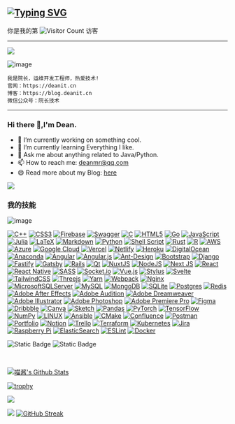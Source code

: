 [![Typing SVG](https://readme-typing-svg.demolab.com?font=Fira+Code&pause=1000&random=false&width=435&lines=%E6%AC%A2%E8%BF%8E%E8%AE%BF%E9%97%AE%E9%99%A2%E9%95%BF%E6%8A%80%E6%9C%AF%EF%BC%81;fmt.Println(%22%E9%99%A2%E9%95%BF%E6%8A%80%E6%9C%AF%22))](https://git.io/typing-svg)
------
你是我的第 ![Visitor Count](https://profile-counter.glitch.me/gpjdean/count.svg) 访客

------

![](https://count.getloli.com/get/@codeacg.github.readme?theme=rule34)

![image](https://github.com/gpjdean/dean/assets/38976530/b5231d76-e14d-4b48-8e68-0eac470138af)
```
我是院长，运维开发工程师，热爱技术!
官网：https://deanit.cn
博客：https://blog.deanit.cn
微信公众号：院长技术
```


------








### Hi there 👋,I'm Dean.

- 🔭 I’m currently working on something cool.
- 🌱 I’m currently learning Everything I like.
- 💬 Ask me about anything related to Java/Python.
- 📫 How to reach me: deanmr@qq.com
- 😄 Read more about my Blog: [here](https://blog.deanit.cn)

![](https://github-readme-stats.vercel.app/api?username=gpjdean&show_icons=true&theme=transparent)



### 我的技能




![image](https://github.com/gpjdean/dean/assets/38976530/1cd9f1bf-febb-4fa8-a5c2-0f9456d0005f)



[![C++](https://camo.githubusercontent.com/9b274f4d648bb07e33e744eae8fc6c89577f580d15b79471c6824fcfa87348fc/68747470733a2f2f696d672e736869656c64732e696f2f62616467652f632b2b2d2532333030353939432e7376673f7374796c653d666c6174266c6f676f3d63253242253242266c6f676f436f6c6f723d7768697465)](https://camo.githubusercontent.com/9b274f4d648bb07e33e744eae8fc6c89577f580d15b79471c6824fcfa87348fc/68747470733a2f2f696d672e736869656c64732e696f2f62616467652f632b2b2d2532333030353939432e7376673f7374796c653d666c6174266c6f676f3d63253242253242266c6f676f436f6c6f723d7768697465) [![CSS3](https://camo.githubusercontent.com/c24aee55b09e9baa6e6ebe6ae8a7a8a7c771e0d1f5006ab585839c700ad5c9aa/68747470733a2f2f696d672e736869656c64732e696f2f62616467652f637373332d2532333135373242362e7376673f7374796c653d666c6174266c6f676f3d63737333266c6f676f436f6c6f723d7768697465)](https://camo.githubusercontent.com/c24aee55b09e9baa6e6ebe6ae8a7a8a7c771e0d1f5006ab585839c700ad5c9aa/68747470733a2f2f696d672e736869656c64732e696f2f62616467652f637373332d2532333135373242362e7376673f7374796c653d666c6174266c6f676f3d63737333266c6f676f436f6c6f723d7768697465) [![Firebase](https://camo.githubusercontent.com/3078316f11eaaad6e6625dca447ef58dc9b33ed6592485eb685b03079857c3b3/68747470733a2f2f696d672e736869656c64732e696f2f62616467652f66697265626173652d2532333033394245352e7376673f7374796c653d666c6174266c6f676f3d6669726562617365)](https://camo.githubusercontent.com/3078316f11eaaad6e6625dca447ef58dc9b33ed6592485eb685b03079857c3b3/68747470733a2f2f696d672e736869656c64732e696f2f62616467652f66697265626173652d2532333033394245352e7376673f7374796c653d666c6174266c6f676f3d6669726562617365) [![Swagger](https://camo.githubusercontent.com/17c2ba0801a9cb7044f0dfd2b03ad5fd50d1563be6ddda0f558e0ba84ce29080/68747470733a2f2f696d672e736869656c64732e696f2f62616467652f2d537761676765722d253233436c6f6a7572653f7374796c653d666c6174266c6f676f3d73776167676572266c6f676f436f6c6f723d7768697465)](https://camo.githubusercontent.com/17c2ba0801a9cb7044f0dfd2b03ad5fd50d1563be6ddda0f558e0ba84ce29080/68747470733a2f2f696d672e736869656c64732e696f2f62616467652f2d537761676765722d253233436c6f6a7572653f7374796c653d666c6174266c6f676f3d73776167676572266c6f676f436f6c6f723d7768697465) [![C](https://camo.githubusercontent.com/30286f8f0787ad5d7a3146dc178a3d056a746eb85764f4ff66c316e115cd72b3/68747470733a2f2f696d672e736869656c64732e696f2f62616467652f632d2532333030353939432e7376673f7374796c653d666c6174266c6f676f3d63266c6f676f436f6c6f723d7768697465)](https://camo.githubusercontent.com/30286f8f0787ad5d7a3146dc178a3d056a746eb85764f4ff66c316e115cd72b3/68747470733a2f2f696d672e736869656c64732e696f2f62616467652f632d2532333030353939432e7376673f7374796c653d666c6174266c6f676f3d63266c6f676f436f6c6f723d7768697465) [![HTML5](https://camo.githubusercontent.com/58079ae0bb4b8775db8b4e7cc18528cfd94eed403a1f8e957adb3dcce97e68eb/68747470733a2f2f696d672e736869656c64732e696f2f62616467652f68746d6c352d2532334533344632362e7376673f7374796c653d666c6174266c6f676f3d68746d6c35266c6f676f436f6c6f723d7768697465)](https://camo.githubusercontent.com/58079ae0bb4b8775db8b4e7cc18528cfd94eed403a1f8e957adb3dcce97e68eb/68747470733a2f2f696d672e736869656c64732e696f2f62616467652f68746d6c352d2532334533344632362e7376673f7374796c653d666c6174266c6f676f3d68746d6c35266c6f676f436f6c6f723d7768697465) [![Go](https://camo.githubusercontent.com/ab0e713b825ce41a6d91dbe47f8d2f5ef8a023fab099a057d5ef17f3c3f47172/68747470733a2f2f696d672e736869656c64732e696f2f62616467652f676f2d2532333030414444382e7376673f7374796c653d666c6174266c6f676f3d676f266c6f676f436f6c6f723d7768697465)](https://camo.githubusercontent.com/ab0e713b825ce41a6d91dbe47f8d2f5ef8a023fab099a057d5ef17f3c3f47172/68747470733a2f2f696d672e736869656c64732e696f2f62616467652f676f2d2532333030414444382e7376673f7374796c653d666c6174266c6f676f3d676f266c6f676f436f6c6f723d7768697465) [![JavaScript](https://camo.githubusercontent.com/0d245816ea1cf61b6400c0588fd491e6bdb014bb708cdf602edd0b6ef2d9482f/68747470733a2f2f696d672e736869656c64732e696f2f62616467652f6a6176617363726970742d2532333332333333302e7376673f7374796c653d666c6174266c6f676f3d6a617661736372697074266c6f676f436f6c6f723d253233463744463145)](https://camo.githubusercontent.com/0d245816ea1cf61b6400c0588fd491e6bdb014bb708cdf602edd0b6ef2d9482f/68747470733a2f2f696d672e736869656c64732e696f2f62616467652f6a6176617363726970742d2532333332333333302e7376673f7374796c653d666c6174266c6f676f3d6a617661736372697074266c6f676f436f6c6f723d253233463744463145) [![Julia](https://camo.githubusercontent.com/fd204d6ef6b7edc4613fcd87e055fa51329a15481a7a953e6c811acaca3276b2/68747470733a2f2f696d672e736869656c64732e696f2f62616467652f2d4a756c69612d3935353842323f7374796c653d666c6174266c6f676f3d6a756c6961266c6f676f436f6c6f723d7768697465)](https://camo.githubusercontent.com/fd204d6ef6b7edc4613fcd87e055fa51329a15481a7a953e6c811acaca3276b2/68747470733a2f2f696d672e736869656c64732e696f2f62616467652f2d4a756c69612d3935353842323f7374796c653d666c6174266c6f676f3d6a756c6961266c6f676f436f6c6f723d7768697465) [![LaTeX](https://camo.githubusercontent.com/a9ba60f6341785a9e419319b9e68cc91a0d80a01da534d0a97e63a2bbda09918/68747470733a2f2f696d672e736869656c64732e696f2f62616467652f6c617465782d2532333030383038302e7376673f7374796c653d666c6174266c6f676f3d6c61746578266c6f676f436f6c6f723d7768697465)](https://camo.githubusercontent.com/a9ba60f6341785a9e419319b9e68cc91a0d80a01da534d0a97e63a2bbda09918/68747470733a2f2f696d672e736869656c64732e696f2f62616467652f6c617465782d2532333030383038302e7376673f7374796c653d666c6174266c6f676f3d6c61746578266c6f676f436f6c6f723d7768697465) [![Markdown](https://camo.githubusercontent.com/c1392b5600599a3bf88783b1c93abde9fe63e5e70b6fd8e1052e0583ef404b0d/68747470733a2f2f696d672e736869656c64732e696f2f62616467652f6d61726b646f776e2d2532333030303030302e7376673f7374796c653d666c6174266c6f676f3d6d61726b646f776e266c6f676f436f6c6f723d7768697465)](https://camo.githubusercontent.com/c1392b5600599a3bf88783b1c93abde9fe63e5e70b6fd8e1052e0583ef404b0d/68747470733a2f2f696d672e736869656c64732e696f2f62616467652f6d61726b646f776e2d2532333030303030302e7376673f7374796c653d666c6174266c6f676f3d6d61726b646f776e266c6f676f436f6c6f723d7768697465) [![Python](https://camo.githubusercontent.com/7f18b6c771d2b7542625d2af294cb5ff95007dd959d261cdb736d43561856e52/68747470733a2f2f696d672e736869656c64732e696f2f62616467652f707974686f6e2d3336373041303f7374796c653d666c6174266c6f676f3d707974686f6e266c6f676f436f6c6f723d666664643534)](https://camo.githubusercontent.com/7f18b6c771d2b7542625d2af294cb5ff95007dd959d261cdb736d43561856e52/68747470733a2f2f696d672e736869656c64732e696f2f62616467652f707974686f6e2d3336373041303f7374796c653d666c6174266c6f676f3d707974686f6e266c6f676f436f6c6f723d666664643534) [![Shell Script](https://camo.githubusercontent.com/178fbc3d7ad15359c6214d3d259c38afc4dcfd382313b0bc6a7522bf42e88b21/68747470733a2f2f696d672e736869656c64732e696f2f62616467652f7368656c6c5f7363726970742d2532333132313031312e7376673f7374796c653d666c6174266c6f676f3d676e752d62617368266c6f676f436f6c6f723d7768697465)](https://camo.githubusercontent.com/178fbc3d7ad15359c6214d3d259c38afc4dcfd382313b0bc6a7522bf42e88b21/68747470733a2f2f696d672e736869656c64732e696f2f62616467652f7368656c6c5f7363726970742d2532333132313031312e7376673f7374796c653d666c6174266c6f676f3d676e752d62617368266c6f676f436f6c6f723d7768697465) [![Rust](https://camo.githubusercontent.com/53ecba423027f1762b07f2a7691635e523ab43081ccf91e6f9b862273a5856c2/68747470733a2f2f696d672e736869656c64732e696f2f62616467652f727573742d2532333030303030302e7376673f7374796c653d666c6174266c6f676f3d72757374266c6f676f436f6c6f723d7768697465)](https://camo.githubusercontent.com/53ecba423027f1762b07f2a7691635e523ab43081ccf91e6f9b862273a5856c2/68747470733a2f2f696d672e736869656c64732e696f2f62616467652f727573742d2532333030303030302e7376673f7374796c653d666c6174266c6f676f3d72757374266c6f676f436f6c6f723d7768697465) [![R](https://camo.githubusercontent.com/63d7e795e3aeca9d106877e8f00273d85f67eaf80841b385106decfbfe396803/68747470733a2f2f696d672e736869656c64732e696f2f62616467652f722d2532333237364443332e7376673f7374796c653d666c6174266c6f676f3d72266c6f676f436f6c6f723d7768697465)](https://camo.githubusercontent.com/63d7e795e3aeca9d106877e8f00273d85f67eaf80841b385106decfbfe396803/68747470733a2f2f696d672e736869656c64732e696f2f62616467652f722d2532333237364443332e7376673f7374796c653d666c6174266c6f676f3d72266c6f676f436f6c6f723d7768697465) [![AWS](https://camo.githubusercontent.com/3468e96cf454345017cd54ec1c1caedf5ff201e0de86c63a88d3ada91b23a49a/68747470733a2f2f696d672e736869656c64732e696f2f62616467652f4157532d2532334646393930302e7376673f7374796c653d666c6174266c6f676f3d616d617a6f6e2d617773266c6f676f436f6c6f723d7768697465)](https://camo.githubusercontent.com/3468e96cf454345017cd54ec1c1caedf5ff201e0de86c63a88d3ada91b23a49a/68747470733a2f2f696d672e736869656c64732e696f2f62616467652f4157532d2532334646393930302e7376673f7374796c653d666c6174266c6f676f3d616d617a6f6e2d617773266c6f676f436f6c6f723d7768697465) [![Azure](https://camo.githubusercontent.com/ca71b66ea3e9f7687a7f5f3d6591f4db07040da639c338523ab79dbfee5e1899/68747470733a2f2f696d672e736869656c64732e696f2f62616467652f617a7572652d2532333030373243362e7376673f7374796c653d666c6174266c6f676f3d617a7572652d6465766f7073266c6f676f436f6c6f723d7768697465)](https://camo.githubusercontent.com/ca71b66ea3e9f7687a7f5f3d6591f4db07040da639c338523ab79dbfee5e1899/68747470733a2f2f696d672e736869656c64732e696f2f62616467652f617a7572652d2532333030373243362e7376673f7374796c653d666c6174266c6f676f3d617a7572652d6465766f7073266c6f676f436f6c6f723d7768697465) [![Google Cloud](https://camo.githubusercontent.com/a9c77b848bd3aa11f162c8cf5b9fe79eb785ad379a3b598f2cee4639d186bef3/68747470733a2f2f696d672e736869656c64732e696f2f62616467652f476f6f676c65253230436c6f75642d2532333432383546342e7376673f7374796c653d666c6174266c6f676f3d676f6f676c652d636c6f7564266c6f676f436f6c6f723d7768697465)](https://camo.githubusercontent.com/a9c77b848bd3aa11f162c8cf5b9fe79eb785ad379a3b598f2cee4639d186bef3/68747470733a2f2f696d672e736869656c64732e696f2f62616467652f476f6f676c65253230436c6f75642d2532333432383546342e7376673f7374796c653d666c6174266c6f676f3d676f6f676c652d636c6f7564266c6f676f436f6c6f723d7768697465) [![Vercel](https://camo.githubusercontent.com/551995ab1bec9d8c9465172a30438d71c0767b5ff1f2f0280b910b15ed01e240/68747470733a2f2f696d672e736869656c64732e696f2f62616467652f76657263656c2d2532333030303030302e7376673f7374796c653d666c6174266c6f676f3d76657263656c266c6f676f436f6c6f723d7768697465)](https://camo.githubusercontent.com/551995ab1bec9d8c9465172a30438d71c0767b5ff1f2f0280b910b15ed01e240/68747470733a2f2f696d672e736869656c64732e696f2f62616467652f76657263656c2d2532333030303030302e7376673f7374796c653d666c6174266c6f676f3d76657263656c266c6f676f436f6c6f723d7768697465) [![Netlify](https://camo.githubusercontent.com/e050c90cae105901c25ea275dc1e77d1bfb0b4c93f9b6479081fa11c6f01611e/68747470733a2f2f696d672e736869656c64732e696f2f62616467652f6e65746c6966792d2532333030303030302e7376673f7374796c653d666c6174266c6f676f3d6e65746c696679266c6f676f436f6c6f723d23303043374237)](https://camo.githubusercontent.com/e050c90cae105901c25ea275dc1e77d1bfb0b4c93f9b6479081fa11c6f01611e/68747470733a2f2f696d672e736869656c64732e696f2f62616467652f6e65746c6966792d2532333030303030302e7376673f7374796c653d666c6174266c6f676f3d6e65746c696679266c6f676f436f6c6f723d23303043374237) [![Heroku](https://camo.githubusercontent.com/d9ab822dfe9f4e920beed91ffdb695a5eaf15b3a0278a392d82b5567e0a5b14e/68747470733a2f2f696d672e736869656c64732e696f2f62616467652f6865726f6b752d2532333433303039382e7376673f7374796c653d666c6174266c6f676f3d6865726f6b75266c6f676f436f6c6f723d7768697465)](https://camo.githubusercontent.com/d9ab822dfe9f4e920beed91ffdb695a5eaf15b3a0278a392d82b5567e0a5b14e/68747470733a2f2f696d672e736869656c64732e696f2f62616467652f6865726f6b752d2532333433303039382e7376673f7374796c653d666c6174266c6f676f3d6865726f6b75266c6f676f436f6c6f723d7768697465) [![DigitalOcean](https://camo.githubusercontent.com/3cf11b87a499a7445c0cb18e2ac958430664c45b6d3375652703191e9f4d9148/68747470733a2f2f696d672e736869656c64732e696f2f62616467652f4469676974616c4f6365616e2d2532333031363766662e7376673f7374796c653d666c6174266c6f676f3d6469676974616c4f6365616e266c6f676f436f6c6f723d7768697465)](https://camo.githubusercontent.com/3cf11b87a499a7445c0cb18e2ac958430664c45b6d3375652703191e9f4d9148/68747470733a2f2f696d672e736869656c64732e696f2f62616467652f4469676974616c4f6365616e2d2532333031363766662e7376673f7374796c653d666c6174266c6f676f3d6469676974616c4f6365616e266c6f676f436f6c6f723d7768697465) [![Anaconda](https://camo.githubusercontent.com/a8f665202658a4060fd10d4870cdf65d99f083c7f8970ed4afd23adecf241fac/68747470733a2f2f696d672e736869656c64732e696f2f62616467652f416e61636f6e64612d2532333434413833332e7376673f7374796c653d666c6174266c6f676f3d616e61636f6e6461266c6f676f436f6c6f723d7768697465)](https://camo.githubusercontent.com/a8f665202658a4060fd10d4870cdf65d99f083c7f8970ed4afd23adecf241fac/68747470733a2f2f696d672e736869656c64732e696f2f62616467652f416e61636f6e64612d2532333434413833332e7376673f7374796c653d666c6174266c6f676f3d616e61636f6e6461266c6f676f436f6c6f723d7768697465) [![Angular](https://camo.githubusercontent.com/5b521020cc422759e364d1052c05785ff55b8fcc873869f38a16359e777a8308/68747470733a2f2f696d672e736869656c64732e696f2f62616467652f616e67756c61722d2532334444303033312e7376673f7374796c653d666c6174266c6f676f3d616e67756c6172266c6f676f436f6c6f723d7768697465)](https://camo.githubusercontent.com/5b521020cc422759e364d1052c05785ff55b8fcc873869f38a16359e777a8308/68747470733a2f2f696d672e736869656c64732e696f2f62616467652f616e67756c61722d2532334444303033312e7376673f7374796c653d666c6174266c6f676f3d616e67756c6172266c6f676f436f6c6f723d7768697465) [![Angular.js](https://camo.githubusercontent.com/e611f7d7d2f43f9905efb754eb4f748c4e5597d07a85b2369561bd46a427d31c/68747470733a2f2f696d672e736869656c64732e696f2f62616467652f616e67756c61722e6a732d2532334532333233372e7376673f7374796c653d666c6174266c6f676f3d616e67756c61726a73266c6f676f436f6c6f723d7768697465)](https://camo.githubusercontent.com/e611f7d7d2f43f9905efb754eb4f748c4e5597d07a85b2369561bd46a427d31c/68747470733a2f2f696d672e736869656c64732e696f2f62616467652f616e67756c61722e6a732d2532334532333233372e7376673f7374796c653d666c6174266c6f676f3d616e67756c61726a73266c6f676f436f6c6f723d7768697465) [![Ant-Design](https://camo.githubusercontent.com/6444c408706d7ca13f6b08792313ed7b98e1b0fc94b78267d2a04a8729d89f87/68747470733a2f2f696d672e736869656c64732e696f2f62616467652f2d416e7444657369676e2d2532333031373046453f7374796c653d666c6174266c6f676f3d616e742d64657369676e266c6f676f436f6c6f723d7768697465)](https://camo.githubusercontent.com/6444c408706d7ca13f6b08792313ed7b98e1b0fc94b78267d2a04a8729d89f87/68747470733a2f2f696d672e736869656c64732e696f2f62616467652f2d416e7444657369676e2d2532333031373046453f7374796c653d666c6174266c6f676f3d616e742d64657369676e266c6f676f436f6c6f723d7768697465) [![Bootstrap](https://camo.githubusercontent.com/790162e080febb2e9a18d0da655fba2c0331af7e80200c37d256540837af2aa8/68747470733a2f2f696d672e736869656c64732e696f2f62616467652f626f6f7473747261702d2532333536334437432e7376673f7374796c653d666c6174266c6f676f3d626f6f747374726170266c6f676f436f6c6f723d7768697465)](https://camo.githubusercontent.com/790162e080febb2e9a18d0da655fba2c0331af7e80200c37d256540837af2aa8/68747470733a2f2f696d672e736869656c64732e696f2f62616467652f626f6f7473747261702d2532333536334437432e7376673f7374796c653d666c6174266c6f676f3d626f6f747374726170266c6f676f436f6c6f723d7768697465) [![Django](https://camo.githubusercontent.com/8889b44475b9f44e4498be6688879bc76701c110d45bfcee509d25714e519c29/68747470733a2f2f696d672e736869656c64732e696f2f62616467652f646a616e676f2d2532333039324532302e7376673f7374796c653d666c6174266c6f676f3d646a616e676f266c6f676f436f6c6f723d7768697465)](https://camo.githubusercontent.com/8889b44475b9f44e4498be6688879bc76701c110d45bfcee509d25714e519c29/68747470733a2f2f696d672e736869656c64732e696f2f62616467652f646a616e676f2d2532333039324532302e7376673f7374796c653d666c6174266c6f676f3d646a616e676f266c6f676f436f6c6f723d7768697465) [![Fastify](https://camo.githubusercontent.com/3ad05fd81d27b4f8d038d688f192f26ab81f3d8ab08d5da4a6073e316f04ddf7/68747470733a2f2f696d672e736869656c64732e696f2f62616467652f666173746966792d2532333030303030302e7376673f7374796c653d666c6174266c6f676f3d66617374696679266c6f676f436f6c6f723d7768697465)](https://camo.githubusercontent.com/3ad05fd81d27b4f8d038d688f192f26ab81f3d8ab08d5da4a6073e316f04ddf7/68747470733a2f2f696d672e736869656c64732e696f2f62616467652f666173746966792d2532333030303030302e7376673f7374796c653d666c6174266c6f676f3d66617374696679266c6f676f436f6c6f723d7768697465) [![Gatsby](https://camo.githubusercontent.com/68bbcac5310b2908d12dfcf36f10b41f6e6cbc1edfb52098839f618951ff413e/68747470733a2f2f696d672e736869656c64732e696f2f62616467652f4761747362792d2532333636333339392e7376673f7374796c653d666c6174266c6f676f3d676174736279266c6f676f436f6c6f723d7768697465)](https://camo.githubusercontent.com/68bbcac5310b2908d12dfcf36f10b41f6e6cbc1edfb52098839f618951ff413e/68747470733a2f2f696d672e736869656c64732e696f2f62616467652f4761747362792d2532333636333339392e7376673f7374796c653d666c6174266c6f676f3d676174736279266c6f676f436f6c6f723d7768697465) [![Rails](https://camo.githubusercontent.com/779e973d863cb3eb6b393021fb63baf778a842813639814e502f57ae2f722bc8/68747470733a2f2f696d672e736869656c64732e696f2f62616467652f7261696c732d2532334343303030302e7376673f7374796c653d666c6174266c6f676f3d727562792d6f6e2d7261696c73266c6f676f436f6c6f723d7768697465)](https://camo.githubusercontent.com/779e973d863cb3eb6b393021fb63baf778a842813639814e502f57ae2f722bc8/68747470733a2f2f696d672e736869656c64732e696f2f62616467652f7261696c732d2532334343303030302e7376673f7374796c653d666c6174266c6f676f3d727562792d6f6e2d7261696c73266c6f676f436f6c6f723d7768697465) [![Qt](https://camo.githubusercontent.com/cf8777a82e3031f5af271421435be8a2d982e50331d396cc65b0393a81bfd933/68747470733a2f2f696d672e736869656c64732e696f2f62616467652f51742d2532333231373334362e7376673f7374796c653d666c6174266c6f676f3d5174266c6f676f436f6c6f723d7768697465)](https://camo.githubusercontent.com/cf8777a82e3031f5af271421435be8a2d982e50331d396cc65b0393a81bfd933/68747470733a2f2f696d672e736869656c64732e696f2f62616467652f51742d2532333231373334362e7376673f7374796c653d666c6174266c6f676f3d5174266c6f676f436f6c6f723d7768697465) [![NuxtJS](https://camo.githubusercontent.com/1849770b1bff7d180a114f1c7f703d77724d5521ce668a9576d351494218d3ff/68747470733a2f2f696d672e736869656c64732e696f2f62616467652f4e7578742d626c61636b3f7374796c653d666c6174266c6f676f3d6e7578742e6a73266c6f676f436f6c6f723d7768697465)](https://camo.githubusercontent.com/1849770b1bff7d180a114f1c7f703d77724d5521ce668a9576d351494218d3ff/68747470733a2f2f696d672e736869656c64732e696f2f62616467652f4e7578742d626c61636b3f7374796c653d666c6174266c6f676f3d6e7578742e6a73266c6f676f436f6c6f723d7768697465) [![NodeJS](https://camo.githubusercontent.com/da9243b5e86fdbd756d612ac20e03db3b8b059472d4cf92cdf8b31d8f4d3ff9d/68747470733a2f2f696d672e736869656c64732e696f2f62616467652f6e6f64652e6a732d3644413535463f7374796c653d666c6174266c6f676f3d6e6f64652e6a73266c6f676f436f6c6f723d7768697465)](https://camo.githubusercontent.com/da9243b5e86fdbd756d612ac20e03db3b8b059472d4cf92cdf8b31d8f4d3ff9d/68747470733a2f2f696d672e736869656c64732e696f2f62616467652f6e6f64652e6a732d3644413535463f7374796c653d666c6174266c6f676f3d6e6f64652e6a73266c6f676f436f6c6f723d7768697465) [![Next JS](https://camo.githubusercontent.com/6f236a6edeeba2ad7d4df30e0c194b18ba031b63147f8b6b66f641b02f5a80f1/68747470733a2f2f696d672e736869656c64732e696f2f62616467652f4e6578742d626c61636b3f7374796c653d666c6174266c6f676f3d6e6578742e6a73266c6f676f436f6c6f723d7768697465)](https://camo.githubusercontent.com/6f236a6edeeba2ad7d4df30e0c194b18ba031b63147f8b6b66f641b02f5a80f1/68747470733a2f2f696d672e736869656c64732e696f2f62616467652f4e6578742d626c61636b3f7374796c653d666c6174266c6f676f3d6e6578742e6a73266c6f676f436f6c6f723d7768697465) [![React](https://camo.githubusercontent.com/14aed7cfb83bdc5779077dec22e9630aff02aaaea8b754ee06ae32f3953a66ac/68747470733a2f2f696d672e736869656c64732e696f2f62616467652f72656163742d2532333230323332612e7376673f7374796c653d666c6174266c6f676f3d7265616374266c6f676f436f6c6f723d253233363144414642)](https://camo.githubusercontent.com/14aed7cfb83bdc5779077dec22e9630aff02aaaea8b754ee06ae32f3953a66ac/68747470733a2f2f696d672e736869656c64732e696f2f62616467652f72656163742d2532333230323332612e7376673f7374796c653d666c6174266c6f676f3d7265616374266c6f676f436f6c6f723d253233363144414642) [![React Native](https://camo.githubusercontent.com/e679844e9a238a594a2a76c74ddc9656b4e45b47e80fd472aa8362787d80a862/68747470733a2f2f696d672e736869656c64732e696f2f62616467652f72656163745f6e61746976652d2532333230323332612e7376673f7374796c653d666c6174266c6f676f3d7265616374266c6f676f436f6c6f723d253233363144414642)](https://camo.githubusercontent.com/e679844e9a238a594a2a76c74ddc9656b4e45b47e80fd472aa8362787d80a862/68747470733a2f2f696d672e736869656c64732e696f2f62616467652f72656163745f6e61746976652d2532333230323332612e7376673f7374796c653d666c6174266c6f676f3d7265616374266c6f676f436f6c6f723d253233363144414642) [![SASS](https://camo.githubusercontent.com/ab90812140898bd1d871e8cfc499b9b63ec3aa7796cc77879080fbc97e26e52b/68747470733a2f2f696d672e736869656c64732e696f2f62616467652f534153532d686f7470696e6b2e7376673f7374796c653d666c6174266c6f676f3d53415353266c6f676f436f6c6f723d7768697465)](https://camo.githubusercontent.com/ab90812140898bd1d871e8cfc499b9b63ec3aa7796cc77879080fbc97e26e52b/68747470733a2f2f696d672e736869656c64732e696f2f62616467652f534153532d686f7470696e6b2e7376673f7374796c653d666c6174266c6f676f3d53415353266c6f676f436f6c6f723d7768697465) [![Socket.io](https://camo.githubusercontent.com/76a59f99c33158e19bc71d76ba71553c0110a33a21254ed141ca14308cdcea1b/68747470733a2f2f696d672e736869656c64732e696f2f62616467652f536f636b65742e696f2d626c61636b3f7374796c653d666c6174266c6f676f3d736f636b65742e696f266261646765436f6c6f723d303130313031)](https://camo.githubusercontent.com/76a59f99c33158e19bc71d76ba71553c0110a33a21254ed141ca14308cdcea1b/68747470733a2f2f696d672e736869656c64732e696f2f62616467652f536f636b65742e696f2d626c61636b3f7374796c653d666c6174266c6f676f3d736f636b65742e696f266261646765436f6c6f723d303130313031) [![Vue.js](https://camo.githubusercontent.com/c1c8759089f1dabb8ac29c1cdee5c897c545d35d4b1ba81c9e03b6295b3f3e03/68747470733a2f2f696d672e736869656c64732e696f2f62616467652f7675656a732d2532333335343935652e7376673f7374796c653d666c6174266c6f676f3d767565646f746a73266c6f676f436f6c6f723d253233344643303844)](https://camo.githubusercontent.com/c1c8759089f1dabb8ac29c1cdee5c897c545d35d4b1ba81c9e03b6295b3f3e03/68747470733a2f2f696d672e736869656c64732e696f2f62616467652f7675656a732d2532333335343935652e7376673f7374796c653d666c6174266c6f676f3d767565646f746a73266c6f676f436f6c6f723d253233344643303844) [![Stylus](https://camo.githubusercontent.com/01a2d13a5a5208bd640e38b4250926620aa3504dc09dbab7f28b1dc771c802b5/68747470733a2f2f696d672e736869656c64732e696f2f62616467652f7374796c75732d2532336666363334372e7376673f7374796c653d666c6174266c6f676f3d7374796c7573266c6f676f436f6c6f723d7768697465)](https://camo.githubusercontent.com/01a2d13a5a5208bd640e38b4250926620aa3504dc09dbab7f28b1dc771c802b5/68747470733a2f2f696d672e736869656c64732e696f2f62616467652f7374796c75732d2532336666363334372e7376673f7374796c653d666c6174266c6f676f3d7374796c7573266c6f676f436f6c6f723d7768697465) [![Svelte](https://camo.githubusercontent.com/816e02995dd9850a9bb76c6fb571648d9d867b5bab6d93589f8a59d1e4611b07/68747470733a2f2f696d672e736869656c64732e696f2f62616467652f7376656c74652d2532336631343133642e7376673f7374796c653d666c6174266c6f676f3d7376656c7465266c6f676f436f6c6f723d7768697465)](https://camo.githubusercontent.com/816e02995dd9850a9bb76c6fb571648d9d867b5bab6d93589f8a59d1e4611b07/68747470733a2f2f696d672e736869656c64732e696f2f62616467652f7376656c74652d2532336631343133642e7376673f7374796c653d666c6174266c6f676f3d7376656c7465266c6f676f436f6c6f723d7768697465) [![TailwindCSS](https://camo.githubusercontent.com/bc9ae2ab5dde2bde0b52c80434a4a5d6d77bd74fe2ff1a9dba429cfa3e75ae5b/68747470733a2f2f696d672e736869656c64732e696f2f62616467652f7461696c77696e646373732d2532333338423241432e7376673f7374796c653d666c6174266c6f676f3d7461696c77696e642d637373266c6f676f436f6c6f723d7768697465)](https://camo.githubusercontent.com/bc9ae2ab5dde2bde0b52c80434a4a5d6d77bd74fe2ff1a9dba429cfa3e75ae5b/68747470733a2f2f696d672e736869656c64732e696f2f62616467652f7461696c77696e646373732d2532333338423241432e7376673f7374796c653d666c6174266c6f676f3d7461696c77696e642d637373266c6f676f436f6c6f723d7768697465) [![Threejs](https://camo.githubusercontent.com/eeb19242263f9828664dd97b0843e20f67250d9041bec942232f3ae0bdf6d64f/68747470733a2f2f696d672e736869656c64732e696f2f62616467652f74687265656a732d626c61636b3f7374796c653d666c6174266c6f676f3d74687265652e6a73266c6f676f436f6c6f723d7768697465)](https://camo.githubusercontent.com/eeb19242263f9828664dd97b0843e20f67250d9041bec942232f3ae0bdf6d64f/68747470733a2f2f696d672e736869656c64732e696f2f62616467652f74687265656a732d626c61636b3f7374796c653d666c6174266c6f676f3d74687265652e6a73266c6f676f436f6c6f723d7768697465) [![Yarn](https://camo.githubusercontent.com/c35648aec63aad7c798c6e269329fd529d7ef9c111c197090072c4777d58247f/68747470733a2f2f696d672e736869656c64732e696f2f62616467652f7961726e2d2532333243384542422e7376673f7374796c653d666c6174266c6f676f3d7961726e266c6f676f436f6c6f723d7768697465)](https://camo.githubusercontent.com/c35648aec63aad7c798c6e269329fd529d7ef9c111c197090072c4777d58247f/68747470733a2f2f696d672e736869656c64732e696f2f62616467652f7961726e2d2532333243384542422e7376673f7374796c653d666c6174266c6f676f3d7961726e266c6f676f436f6c6f723d7768697465) [![Webpack](https://camo.githubusercontent.com/f74bba4bd21e869a7445309d9dfc62da5683e7a8ff9e4ebb588a229b7175c08f/68747470733a2f2f696d672e736869656c64732e696f2f62616467652f7765627061636b2d2532333844443646392e7376673f7374796c653d666c6174266c6f676f3d7765627061636b266c6f676f436f6c6f723d626c61636b)](https://camo.githubusercontent.com/f74bba4bd21e869a7445309d9dfc62da5683e7a8ff9e4ebb588a229b7175c08f/68747470733a2f2f696d672e736869656c64732e696f2f62616467652f7765627061636b2d2532333844443646392e7376673f7374796c653d666c6174266c6f676f3d7765627061636b266c6f676f436f6c6f723d626c61636b) [![Nginx](https://camo.githubusercontent.com/3ded3d7aecc0bba6c1546e7738229453876ef1c53b21d18b9563cef31032ca29/68747470733a2f2f696d672e736869656c64732e696f2f62616467652f6e67696e782d2532333030393633392e7376673f7374796c653d666c6174266c6f676f3d6e67696e78266c6f676f436f6c6f723d7768697465)](https://camo.githubusercontent.com/3ded3d7aecc0bba6c1546e7738229453876ef1c53b21d18b9563cef31032ca29/68747470733a2f2f696d672e736869656c64732e696f2f62616467652f6e67696e782d2532333030393633392e7376673f7374796c653d666c6174266c6f676f3d6e67696e78266c6f676f436f6c6f723d7768697465) [![MicrosoftSQLServer](https://camo.githubusercontent.com/505bdffee0bc60d56da098fcfec4411d4e8b059cd46512d0da25076dbccc7dbd/68747470733a2f2f696d672e736869656c64732e696f2f62616467652f4d6963726f736f667425323053514c25323053657665722d4343323932373f7374796c653d666c6174266c6f676f3d6d6963726f736f667425323073716c253230736572766572266c6f676f436f6c6f723d7768697465)](https://camo.githubusercontent.com/505bdffee0bc60d56da098fcfec4411d4e8b059cd46512d0da25076dbccc7dbd/68747470733a2f2f696d672e736869656c64732e696f2f62616467652f4d6963726f736f667425323053514c25323053657665722d4343323932373f7374796c653d666c6174266c6f676f3d6d6963726f736f667425323073716c253230736572766572266c6f676f436f6c6f723d7768697465) [![MySQL](https://camo.githubusercontent.com/34eb17e51da159d4774ce45f539aed1e55efcf34391b969a77ca9e3a7ad98f21/68747470733a2f2f696d672e736869656c64732e696f2f62616467652f6d7973716c2d2532333030662e7376673f7374796c653d666c6174266c6f676f3d6d7973716c266c6f676f436f6c6f723d7768697465)](https://camo.githubusercontent.com/34eb17e51da159d4774ce45f539aed1e55efcf34391b969a77ca9e3a7ad98f21/68747470733a2f2f696d672e736869656c64732e696f2f62616467652f6d7973716c2d2532333030662e7376673f7374796c653d666c6174266c6f676f3d6d7973716c266c6f676f436f6c6f723d7768697465) [![MongoDB](https://camo.githubusercontent.com/bcd43c76cd891fa599bc5884ae2b42f8eeafc6a97ad5ca68b877cbd4014a8e1f/68747470733a2f2f696d672e736869656c64732e696f2f62616467652f4d6f6e676f44422d2532333465613934622e7376673f7374796c653d666c6174266c6f676f3d6d6f6e676f6462266c6f676f436f6c6f723d7768697465)](https://camo.githubusercontent.com/bcd43c76cd891fa599bc5884ae2b42f8eeafc6a97ad5ca68b877cbd4014a8e1f/68747470733a2f2f696d672e736869656c64732e696f2f62616467652f4d6f6e676f44422d2532333465613934622e7376673f7374796c653d666c6174266c6f676f3d6d6f6e676f6462266c6f676f436f6c6f723d7768697465) [![SQLite](https://camo.githubusercontent.com/a2b52c7b211e82059b24a6cc4efe971b195a41f379c957fab16ddcff34136cdf/68747470733a2f2f696d672e736869656c64732e696f2f62616467652f73716c6974652d2532333037343035652e7376673f7374796c653d666c6174266c6f676f3d73716c697465266c6f676f436f6c6f723d7768697465)](https://camo.githubusercontent.com/a2b52c7b211e82059b24a6cc4efe971b195a41f379c957fab16ddcff34136cdf/68747470733a2f2f696d672e736869656c64732e696f2f62616467652f73716c6974652d2532333037343035652e7376673f7374796c653d666c6174266c6f676f3d73716c697465266c6f676f436f6c6f723d7768697465) [![Postgres](https://camo.githubusercontent.com/0d61feebd8b85913f88aee469db5f3214124d20211060e1fae7e2a904a542529/68747470733a2f2f696d672e736869656c64732e696f2f62616467652f706f7374677265732d2532333331363139322e7376673f7374796c653d666c6174266c6f676f3d706f737467726573716c266c6f676f436f6c6f723d7768697465)](https://camo.githubusercontent.com/0d61feebd8b85913f88aee469db5f3214124d20211060e1fae7e2a904a542529/68747470733a2f2f696d672e736869656c64732e696f2f62616467652f706f7374677265732d2532333331363139322e7376673f7374796c653d666c6174266c6f676f3d706f737467726573716c266c6f676f436f6c6f723d7768697465) [![Redis](https://camo.githubusercontent.com/bf3bd6552f469bb4743f2f743c9bfb0498ad2a674b002d3606dcb410cac34091/68747470733a2f2f696d672e736869656c64732e696f2f62616467652f72656469732d2532334444303033312e7376673f7374796c653d666c6174266c6f676f3d7265646973266c6f676f436f6c6f723d7768697465)](https://camo.githubusercontent.com/bf3bd6552f469bb4743f2f743c9bfb0498ad2a674b002d3606dcb410cac34091/68747470733a2f2f696d672e736869656c64732e696f2f62616467652f72656469732d2532334444303033312e7376673f7374796c653d666c6174266c6f676f3d7265646973266c6f676f436f6c6f723d7768697465) [![Adobe After Effects](https://camo.githubusercontent.com/c3f4caa8bea975e1d1d2e07e285fba9edd7d51328c8f2a72317b050b9b2c7389/68747470733a2f2f696d672e736869656c64732e696f2f62616467652f41646f62652532304166746572253230456666656374732d3939393946462e7376673f7374796c653d666c6174266c6f676f3d41646f6265253230416674657225323045666665637473266c6f676f436f6c6f723d7768697465)](https://camo.githubusercontent.com/c3f4caa8bea975e1d1d2e07e285fba9edd7d51328c8f2a72317b050b9b2c7389/68747470733a2f2f696d672e736869656c64732e696f2f62616467652f41646f62652532304166746572253230456666656374732d3939393946462e7376673f7374796c653d666c6174266c6f676f3d41646f6265253230416674657225323045666665637473266c6f676f436f6c6f723d7768697465) [![Adobe Audition](https://camo.githubusercontent.com/2d41d8589aa4a7fc9aead6f2e726f61deb8b98c0c6fd8bf0c3602f26a6bed644/68747470733a2f2f696d672e736869656c64732e696f2f62616467652f41646f62652532304175646974696f6e2d3939393946462e7376673f7374796c653d666c6174266c6f676f3d41646f62652532304175646974696f6e266c6f676f436f6c6f723d7768697465)](https://camo.githubusercontent.com/2d41d8589aa4a7fc9aead6f2e726f61deb8b98c0c6fd8bf0c3602f26a6bed644/68747470733a2f2f696d672e736869656c64732e696f2f62616467652f41646f62652532304175646974696f6e2d3939393946462e7376673f7374796c653d666c6174266c6f676f3d41646f62652532304175646974696f6e266c6f676f436f6c6f723d7768697465) [![Adobe Dreamweaver](https://camo.githubusercontent.com/dd3f5c601a28a9e1d13789d6b3f626cc0e9683e40184c8cf81fbbf665fee3141/68747470733a2f2f696d672e736869656c64732e696f2f62616467652f41646f6265253230447265616d7765617665722d4646363146362e7376673f7374796c653d666c6174266c6f676f3d41646f6265253230447265616d776561766572266c6f676f436f6c6f723d7768697465)](https://camo.githubusercontent.com/dd3f5c601a28a9e1d13789d6b3f626cc0e9683e40184c8cf81fbbf665fee3141/68747470733a2f2f696d672e736869656c64732e696f2f62616467652f41646f6265253230447265616d7765617665722d4646363146362e7376673f7374796c653d666c6174266c6f676f3d41646f6265253230447265616d776561766572266c6f676f436f6c6f723d7768697465) [![Adobe Illustrator](https://camo.githubusercontent.com/50d9525f565bc78709d8eda88aab5d2634843054c99c51215db33fe6ea1c1544/68747470733a2f2f696d672e736869656c64732e696f2f62616467652f61646f6265696c6c7573747261746f722d2532334646394130302e7376673f7374796c653d666c6174266c6f676f3d61646f6265696c6c7573747261746f72266c6f676f436f6c6f723d7768697465)](https://camo.githubusercontent.com/50d9525f565bc78709d8eda88aab5d2634843054c99c51215db33fe6ea1c1544/68747470733a2f2f696d672e736869656c64732e696f2f62616467652f61646f6265696c6c7573747261746f722d2532334646394130302e7376673f7374796c653d666c6174266c6f676f3d61646f6265696c6c7573747261746f72266c6f676f436f6c6f723d7768697465) [![Adobe Photoshop](https://camo.githubusercontent.com/154f2605e4d26bfb208c7edaafbc577b9c2357ada76459f4ae4f9d5fe6d45498/68747470733a2f2f696d672e736869656c64732e696f2f62616467652f61646f626570686f746f73686f702d2532333331413846462e7376673f7374796c653d666c6174266c6f676f3d61646f626570686f746f73686f70266c6f676f436f6c6f723d7768697465)](https://camo.githubusercontent.com/154f2605e4d26bfb208c7edaafbc577b9c2357ada76459f4ae4f9d5fe6d45498/68747470733a2f2f696d672e736869656c64732e696f2f62616467652f61646f626570686f746f73686f702d2532333331413846462e7376673f7374796c653d666c6174266c6f676f3d61646f626570686f746f73686f70266c6f676f436f6c6f723d7768697465) [![Adobe Premiere Pro](https://camo.githubusercontent.com/9b5ee3945a73580f895643f4151c4f5d4e7c9d6231a70108caae795e4fd5a437/68747470733a2f2f696d672e736869656c64732e696f2f62616467652f41646f62652532305072656d6965726525323050726f2d3939393946462e7376673f7374796c653d666c6174266c6f676f3d41646f62652532305072656d6965726525323050726f266c6f676f436f6c6f723d7768697465)](https://camo.githubusercontent.com/9b5ee3945a73580f895643f4151c4f5d4e7c9d6231a70108caae795e4fd5a437/68747470733a2f2f696d672e736869656c64732e696f2f62616467652f41646f62652532305072656d6965726525323050726f2d3939393946462e7376673f7374796c653d666c6174266c6f676f3d41646f62652532305072656d6965726525323050726f266c6f676f436f6c6f723d7768697465) [![Figma](https://camo.githubusercontent.com/4a7ae33b66c1af24b87a2ee6e97f06b135c9272673e8cff642fa0eb3895a5084/68747470733a2f2f696d672e736869656c64732e696f2f62616467652f6669676d612d2532334632344531452e7376673f7374796c653d666c6174266c6f676f3d6669676d61266c6f676f436f6c6f723d7768697465)](https://camo.githubusercontent.com/4a7ae33b66c1af24b87a2ee6e97f06b135c9272673e8cff642fa0eb3895a5084/68747470733a2f2f696d672e736869656c64732e696f2f62616467652f6669676d612d2532334632344531452e7376673f7374796c653d666c6174266c6f676f3d6669676d61266c6f676f436f6c6f723d7768697465) [![Dribbble](https://camo.githubusercontent.com/12ef0189d78d2d50267df35b4b5d573851788c5dbb694b758bbe06549d6347c1/68747470733a2f2f696d672e736869656c64732e696f2f62616467652f4472696262626c652d4541344338393f7374796c653d666c6174266c6f676f3d6472696262626c65266c6f676f436f6c6f723d7768697465)](https://camo.githubusercontent.com/12ef0189d78d2d50267df35b4b5d573851788c5dbb694b758bbe06549d6347c1/68747470733a2f2f696d672e736869656c64732e696f2f62616467652f4472696262626c652d4541344338393f7374796c653d666c6174266c6f676f3d6472696262626c65266c6f676f436f6c6f723d7768697465) [![Canva](https://camo.githubusercontent.com/a4ce9cbbabf2a0e6c9c113944478edcd06be1967491fb5d9a0d91fbede64df2a/68747470733a2f2f696d672e736869656c64732e696f2f62616467652f43616e76612d2532333030433443432e7376673f7374796c653d666c6174266c6f676f3d43616e7661266c6f676f436f6c6f723d7768697465)](https://camo.githubusercontent.com/a4ce9cbbabf2a0e6c9c113944478edcd06be1967491fb5d9a0d91fbede64df2a/68747470733a2f2f696d672e736869656c64732e696f2f62616467652f43616e76612d2532333030433443432e7376673f7374796c653d666c6174266c6f676f3d43616e7661266c6f676f436f6c6f723d7768697465) [![Sketch](https://camo.githubusercontent.com/7514230763381b1047398cb8f500a72af72a62b7150e1e70e4a3c6e06c75ceaf/68747470733a2f2f696d672e736869656c64732e696f2f62616467652f536b657463682d4646423338373f7374796c653d666c6174266c6f676f3d736b65746368266c6f676f436f6c6f723d626c61636b)](https://camo.githubusercontent.com/7514230763381b1047398cb8f500a72af72a62b7150e1e70e4a3c6e06c75ceaf/68747470733a2f2f696d672e736869656c64732e696f2f62616467652f536b657463682d4646423338373f7374796c653d666c6174266c6f676f3d736b65746368266c6f676f436f6c6f723d626c61636b) [![Pandas](https://camo.githubusercontent.com/8d2ad1252ca71696debadcb97a001ae00385e04a9b6df574bce1e8dc0d31e459/68747470733a2f2f696d672e736869656c64732e696f2f62616467652f70616e6461732d2532333135303435382e7376673f7374796c653d666c6174266c6f676f3d70616e646173266c6f676f436f6c6f723d7768697465)](https://camo.githubusercontent.com/8d2ad1252ca71696debadcb97a001ae00385e04a9b6df574bce1e8dc0d31e459/68747470733a2f2f696d672e736869656c64732e696f2f62616467652f70616e6461732d2532333135303435382e7376673f7374796c653d666c6174266c6f676f3d70616e646173266c6f676f436f6c6f723d7768697465) [![PyTorch](https://camo.githubusercontent.com/6a30b32131f255d13fb8900f4f9faaa8215f3bd2387ecf969070ac114d99f647/68747470733a2f2f696d672e736869656c64732e696f2f62616467652f5079546f7263682d2532334545344332432e7376673f7374796c653d666c6174266c6f676f3d5079546f726368266c6f676f436f6c6f723d7768697465)](https://camo.githubusercontent.com/6a30b32131f255d13fb8900f4f9faaa8215f3bd2387ecf969070ac114d99f647/68747470733a2f2f696d672e736869656c64732e696f2f62616467652f5079546f7263682d2532334545344332432e7376673f7374796c653d666c6174266c6f676f3d5079546f726368266c6f676f436f6c6f723d7768697465) [![TensorFlow](https://camo.githubusercontent.com/ed0f295431a3418cac9d7c58bb850801efe55f70979966abed824ee0481fc327/68747470733a2f2f696d672e736869656c64732e696f2f62616467652f54656e736f72466c6f772d2532334646364630302e7376673f7374796c653d666c6174266c6f676f3d54656e736f72466c6f77266c6f676f436f6c6f723d7768697465)](https://camo.githubusercontent.com/ed0f295431a3418cac9d7c58bb850801efe55f70979966abed824ee0481fc327/68747470733a2f2f696d672e736869656c64732e696f2f62616467652f54656e736f72466c6f772d2532334646364630302e7376673f7374796c653d666c6174266c6f676f3d54656e736f72466c6f77266c6f676f436f6c6f723d7768697465) [![NumPy](https://camo.githubusercontent.com/70ed3ee030fdb1c88399e781cf77845b91a56a1a6ff65458248ae929c9c522b7/68747470733a2f2f696d672e736869656c64732e696f2f62616467652f6e756d70792d2532333031333234332e7376673f7374796c653d666c6174266c6f676f3d6e756d7079266c6f676f436f6c6f723d7768697465)](https://camo.githubusercontent.com/70ed3ee030fdb1c88399e781cf77845b91a56a1a6ff65458248ae929c9c522b7/68747470733a2f2f696d672e736869656c64732e696f2f62616467652f6e756d70792d2532333031333234332e7376673f7374796c653d666c6174266c6f676f3d6e756d7079266c6f676f436f6c6f723d7768697465) [![LINUX](https://camo.githubusercontent.com/3c91f541377292e939ee528e1d00bf150d64790105108c0f21171de5ef02344c/68747470733a2f2f696d672e736869656c64732e696f2f62616467652f4c696e75782d4643433632343f7374796c653d666c6174266c6f676f3d6c696e7578266c6f676f436f6c6f723d626c61636b)](https://camo.githubusercontent.com/3c91f541377292e939ee528e1d00bf150d64790105108c0f21171de5ef02344c/68747470733a2f2f696d672e736869656c64732e696f2f62616467652f4c696e75782d4643433632343f7374796c653d666c6174266c6f676f3d6c696e7578266c6f676f436f6c6f723d626c61636b) [![Ansible](https://camo.githubusercontent.com/dac14b977450f459fcfb473a784fd09f4f5a29a7c2955e9aa767d4d290bee93a/68747470733a2f2f696d672e736869656c64732e696f2f62616467652f616e7369626c652d2532333141313931382e7376673f7374796c653d666c6174266c6f676f3d616e7369626c65266c6f676f436f6c6f723d7768697465)](https://camo.githubusercontent.com/dac14b977450f459fcfb473a784fd09f4f5a29a7c2955e9aa767d4d290bee93a/68747470733a2f2f696d672e736869656c64732e696f2f62616467652f616e7369626c652d2532333141313931382e7376673f7374796c653d666c6174266c6f676f3d616e7369626c65266c6f676f436f6c6f723d7768697465) [![CMake](https://camo.githubusercontent.com/a266c82620c10004754ec190155b0d08b5a4ea2470ae767d474bba6b1478315c/68747470733a2f2f696d672e736869656c64732e696f2f62616467652f434d616b652d2532333030384642412e7376673f7374796c653d666c6174266c6f676f3d636d616b65266c6f676f436f6c6f723d7768697465)](https://camo.githubusercontent.com/a266c82620c10004754ec190155b0d08b5a4ea2470ae767d474bba6b1478315c/68747470733a2f2f696d672e736869656c64732e696f2f62616467652f434d616b652d2532333030384642412e7376673f7374796c653d666c6174266c6f676f3d636d616b65266c6f676f436f6c6f723d7768697465) [![Confluence](https://camo.githubusercontent.com/e0c4a37b3c57dafb7eda3b7d2be4c4ebbc939d811c72af4fad4670859d8f109e/68747470733a2f2f696d672e736869656c64732e696f2f62616467652f636f6e666c75656e63652d2532333137324246342e7376673f7374796c653d666c6174266c6f676f3d636f6e666c75656e6365266c6f676f436f6c6f723d7768697465)](https://camo.githubusercontent.com/e0c4a37b3c57dafb7eda3b7d2be4c4ebbc939d811c72af4fad4670859d8f109e/68747470733a2f2f696d672e736869656c64732e696f2f62616467652f636f6e666c75656e63652d2532333137324246342e7376673f7374796c653d666c6174266c6f676f3d636f6e666c75656e6365266c6f676f436f6c6f723d7768697465) [![Postman](https://camo.githubusercontent.com/020b68afe9ee41b66182647588f208b4cb86290b8a0572d6dd869875c7abdb83/68747470733a2f2f696d672e736869656c64732e696f2f62616467652f506f73746d616e2d4646364333373f7374796c653d666c6174266c6f676f3d706f73746d616e266c6f676f436f6c6f723d7768697465)](https://camo.githubusercontent.com/020b68afe9ee41b66182647588f208b4cb86290b8a0572d6dd869875c7abdb83/68747470733a2f2f696d672e736869656c64732e696f2f62616467652f506f73746d616e2d4646364333373f7374796c653d666c6174266c6f676f3d706f73746d616e266c6f676f436f6c6f723d7768697465) [![Portfolio](https://camo.githubusercontent.com/326353b210c793f1c6ddc90117faf36ae8c01635701f47768b8faf1287982927/68747470733a2f2f696d672e736869656c64732e696f2f62616467652f506f7274666f6c696f2d2532333030303030302e7376673f7374796c653d666c6174266c6f676f3d66697265666f78266c6f676f436f6c6f723d23464637313339)](https://camo.githubusercontent.com/326353b210c793f1c6ddc90117faf36ae8c01635701f47768b8faf1287982927/68747470733a2f2f696d672e736869656c64732e696f2f62616467652f506f7274666f6c696f2d2532333030303030302e7376673f7374796c653d666c6174266c6f676f3d66697265666f78266c6f676f436f6c6f723d23464637313339) [![Notion](https://camo.githubusercontent.com/f22d7a35c9457c67c26f8aa97ed982fe1ab1dcbc198b895d46e76e89805ad5a4/68747470733a2f2f696d672e736869656c64732e696f2f62616467652f4e6f74696f6e2d2532333030303030302e7376673f7374796c653d666c6174266c6f676f3d6e6f74696f6e266c6f676f436f6c6f723d7768697465)](https://camo.githubusercontent.com/f22d7a35c9457c67c26f8aa97ed982fe1ab1dcbc198b895d46e76e89805ad5a4/68747470733a2f2f696d672e736869656c64732e696f2f62616467652f4e6f74696f6e2d2532333030303030302e7376673f7374796c653d666c6174266c6f676f3d6e6f74696f6e266c6f676f436f6c6f723d7768697465) [![Trello](https://camo.githubusercontent.com/460169ef1380669c32a2117fd482573a667fa1a26e0845712b7fa09801dc0ad8/68747470733a2f2f696d672e736869656c64732e696f2f62616467652f5472656c6c6f2d2532333032364141372e7376673f7374796c653d666c6174266c6f676f3d5472656c6c6f266c6f676f436f6c6f723d7768697465)](https://camo.githubusercontent.com/460169ef1380669c32a2117fd482573a667fa1a26e0845712b7fa09801dc0ad8/68747470733a2f2f696d672e736869656c64732e696f2f62616467652f5472656c6c6f2d2532333032364141372e7376673f7374796c653d666c6174266c6f676f3d5472656c6c6f266c6f676f436f6c6f723d7768697465) [![Terraform](https://camo.githubusercontent.com/ef591a9cef3f146f26f7c62651cde6278a2c6dc698308599f632162bfbd62b82/68747470733a2f2f696d672e736869656c64732e696f2f62616467652f7465727261666f726d2d2532333538333543432e7376673f7374796c653d666c6174266c6f676f3d7465727261666f726d266c6f676f436f6c6f723d7768697465)](https://camo.githubusercontent.com/ef591a9cef3f146f26f7c62651cde6278a2c6dc698308599f632162bfbd62b82/68747470733a2f2f696d672e736869656c64732e696f2f62616467652f7465727261666f726d2d2532333538333543432e7376673f7374796c653d666c6174266c6f676f3d7465727261666f726d266c6f676f436f6c6f723d7768697465) [![Kubernetes](https://camo.githubusercontent.com/ad335cfa88ce79eb29d782292f17aa88664f63b39ff4648600b6ef9097ebcc45/68747470733a2f2f696d672e736869656c64732e696f2f62616467652f6b756265726e657465732d2532333332366365352e7376673f7374796c653d666c6174266c6f676f3d6b756265726e65746573266c6f676f436f6c6f723d7768697465)](https://camo.githubusercontent.com/ad335cfa88ce79eb29d782292f17aa88664f63b39ff4648600b6ef9097ebcc45/68747470733a2f2f696d672e736869656c64732e696f2f62616467652f6b756265726e657465732d2532333332366365352e7376673f7374796c653d666c6174266c6f676f3d6b756265726e65746573266c6f676f436f6c6f723d7768697465) [![Jira](https://camo.githubusercontent.com/ceabf17842d360cf9804c94eaba32890cb032501f6ffd93bf18837d41f4ec1bb/68747470733a2f2f696d672e736869656c64732e696f2f62616467652f6a6972612d2532333041304646462e7376673f7374796c653d666c6174266c6f676f3d6a697261266c6f676f436f6c6f723d7768697465)](https://camo.githubusercontent.com/ceabf17842d360cf9804c94eaba32890cb032501f6ffd93bf18837d41f4ec1bb/68747470733a2f2f696d672e736869656c64732e696f2f62616467652f6a6972612d2532333041304646462e7376673f7374796c653d666c6174266c6f676f3d6a697261266c6f676f436f6c6f723d7768697465) [![Raspberry Pi](https://camo.githubusercontent.com/43e2f98905cc48e89a10509185116c252becfa00db8c463e1f7c88ff9b7692fd/68747470733a2f2f696d672e736869656c64732e696f2f62616467652f2d52617370626572727950692d4335314134413f7374796c653d666c6174266c6f676f3d5261737062657272792d5069)](https://camo.githubusercontent.com/43e2f98905cc48e89a10509185116c252becfa00db8c463e1f7c88ff9b7692fd/68747470733a2f2f696d672e736869656c64732e696f2f62616467652f2d52617370626572727950692d4335314134413f7374796c653d666c6174266c6f676f3d5261737062657272792d5069) [![ElasticSearch](https://camo.githubusercontent.com/60fb4eaa343c76eaa366a445a6b2b75df5cbbb4af4c559a752edf547e2ad45f3/68747470733a2f2f696d672e736869656c64732e696f2f62616467652f2d456c61737469635365617263682d3030353537313f7374796c653d666c6174266c6f676f3d656c6173746963736561726368)](https://camo.githubusercontent.com/60fb4eaa343c76eaa366a445a6b2b75df5cbbb4af4c559a752edf547e2ad45f3/68747470733a2f2f696d672e736869656c64732e696f2f62616467652f2d456c61737469635365617263682d3030353537313f7374796c653d666c6174266c6f676f3d656c6173746963736561726368) [![ESLint](https://camo.githubusercontent.com/31b564d9c9df6e03a2c396a7a5b7706e5040bfbb1268908fdf5c6e40606c8119/68747470733a2f2f696d672e736869656c64732e696f2f62616467652f45534c696e742d3442333236333f7374796c653d666c6174266c6f676f3d65736c696e74266c6f676f436f6c6f723d7768697465)](https://camo.githubusercontent.com/31b564d9c9df6e03a2c396a7a5b7706e5040bfbb1268908fdf5c6e40606c8119/68747470733a2f2f696d672e736869656c64732e696f2f62616467652f45534c696e742d3442333236333f7374796c653d666c6174266c6f676f3d65736c696e74266c6f676f436f6c6f723d7768697465) [![Docker](https://camo.githubusercontent.com/4458676040b5ca46841257eb80ae16710b29c6a139f5a5b4757267897b0c367f/68747470733a2f2f696d672e736869656c64732e696f2f62616467652f646f636b65722d2532333064623765642e7376673f7374796c653d666c6174266c6f676f3d646f636b6572266c6f676f436f6c6f723d7768697465)](https://camo.githubusercontent.com/4458676040b5ca46841257eb80ae16710b29c6a139f5a5b4757267897b0c367f/68747470733a2f2f696d672e736869656c64732e696f2f62616467652f646f636b65722d2532333064623765642e7376673f7374796c653d666c6174266c6f676f3d646f636b6572266c6f676f436f6c6f723d7768697465)














![Static Badge](https://img.shields.io/badge/Windows-11-E89AAA)
![Static Badge](https://img.shields.io/badge/Go-1.22.1-0000FF)

​

[![喵酱's Github Stats](https://github-readme-stats.vercel.app/api/top-langs/?username=gpjdean&theme=calm&langs_count=6&layout=compact)](https://github.com/anuraghazra/github-readme-stats)




[![trophy](https://github-profile-trophy.vercel.app/?username=gpjdean)](https://github.com/ryo-ma/github-profile-trophy)





![](https://stats.justsong.cn/api/github?id=gpjdean)

![](https://metrics.lecoq.io/codeacg?template=classic&config.timezone=Asia%2FBeiJing)
[![GitHub Streak](https://streak-stats.demolab.com/?user=gpjdean)](https://git.io/streak-stats)
